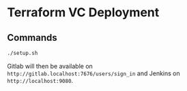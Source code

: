 # Terraform VC Deployment

## Commands

```sh
./setup.sh
``` 

Gitlab will then be available on ``http://gitlab.localhost:7676/users/sign_in`` and Jenkins on ``http://localhost:9080``.
